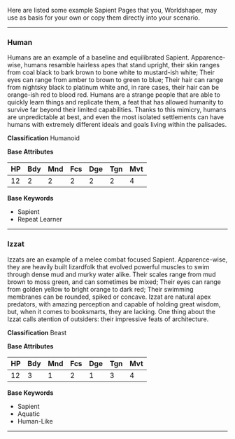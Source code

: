 Here are listed some example Sapient Pages that you, Worldshaper, may use as basis for your own or copy them directly into your scenario.

___
### Human
Humans are an example of a baseline and equilibrated Sapient.
Apparence-wise, humans resamble hairless apes that stand upright, their skin ranges from coal black to bark brown to bone white to mustard-ish white; Their eyes can range from amber to brown to green to blue; Their hair can range from nightsky black to platinum white and, in rare cases, their hair can be orange-ish red to blood red.
Humans are a strange people that are able to quickly learn things and replicate them, a feat that has allowed humanity to survive far beyond their limited capabilities. Thanks to this mimicry, humans are unpredictable at best, and even the most isolated settlements can have humans with extremely different ideals and goals living within the palisades.

__Classification__
Humanoid

__Base Attributes__

HP | Bdy | Mnd | Fcs | Dge | Tgn | Mvt 
-- | --- | --- | --- | --- | --- | --- 
12 | 2 | 2 | 2 | 2 | 2 | 4 

__Base Keywords__
- Sapient
- Repeat Learner

___
### Izzat
Izzats are an example of a melee combat focused Sapient.
Apparence-wise, they are heavily built lizardfolk that evolved powerful muscles to swim through dense mud and murky water alike. Their scales range from mud brown to moss green, and can sometimes be mixed; Their eyes can range from golden yellow to bright orange to dark red; Their swimming membranes can be rounded, spiked or concave.
Izzat are natural apex predators, with amazing perception and capable of holding great wisdom, but, when it comes to booksmarts, they are lacking. One thing about the Izzat calls atention of outsiders: their impressive feats of architecture.

__Classification__
Beast

__Base Attributes__

HP | Bdy | Mnd | Fcs | Dge | Tgn | Mvt 
-- | --- | --- | --- | --- | --- | --- 
12 | 3 | 1 | 2 | 1 | 3 | 4

__Base Keywords__
- Sapient
- Aquatic
- Human-Like

___